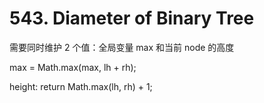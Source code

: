 # 543. Diameter of Binary Tree

需要同时维护 2 个值：全局变量 max 和当前 node 的高度

max = Math.max(max, lh + rh);

height: return Math.max(lh, rh) + 1;
